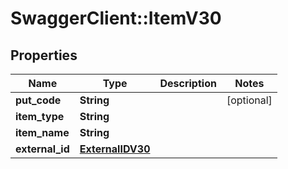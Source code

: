 # SwaggerClient::ItemV30

## Properties
Name | Type | Description | Notes
------------ | ------------- | ------------- | -------------
**put_code** | **String** |  | [optional] 
**item_type** | **String** |  | 
**item_name** | **String** |  | 
**external_id** | [**ExternalIDV30**](ExternalIDV30.md) |  | 


